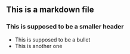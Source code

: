 ## This is a markdown file

### This is supposed to be a smaller header

* This is supposed to be a bullet
* This is another one
